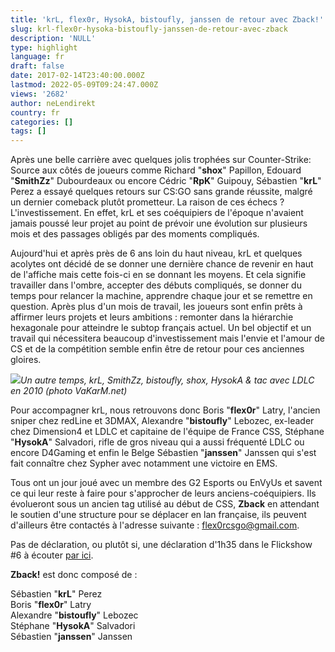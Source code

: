 ```yaml
---
title: 'krL, flex0r, HysokA, bistoufly, janssen de retour avec Zback!'
slug: krl-flex0r-hysoka-bistoufly-janssen-de-retour-avec-zback
description: 'NULL'
type: highlight
language: fr
draft: false
date: 2017-02-14T23:40:00.000Z
lastmod: 2022-05-09T09:24:47.000Z
views: '2682'
author: neLendirekt
country: fr
categories: []
tags: []
---
```

Après une belle carrière avec quelques jolis trophées sur Counter-Strike: Source aux côtés de joueurs comme Richard "**shox**" Papillon, Edouard "**SmithZz**" Dubourdeaux ou encore Cédric "**RpK**" Guipouy, Sébastien "**krL**" Perez a essayé quelques retours sur CS:GO sans grande réussite, malgré un dernier comeback plutôt prometteur. La raison de ces échecs ? L'investissement. En effet, krL et ses coéquipiers de l'époque n'avaient jamais poussé leur projet au point de prévoir une évolution sur plusieurs mois et des passages obligés par des moments compliqués.

Aujourd'hui et après près de 6 ans loin du haut niveau, krL et quelques acolytes ont décidé de se donner une dernière chance de revenir en haut de l'affiche mais cette fois-ci en se donnant les moyens. Et cela signifie travailler dans l'ombre, accepter des débuts compliqués, se donner du temps pour relancer la machine, apprendre chaque jour et se remettre en question. Après plus d'un mois de travail, les joueurs sont enfin prêts à affirmer leurs projets et leurs ambitions : remonter dans la hiérarchie hexagonale pour atteindre le subtop français actuel. Un bel objectif et un travail qui nécessitera beaucoup d'investissement mais l'envie et l'amour de CS et de la compétition semble enfin être de retour pour ces anciennes gloires.

![](/storage/images/58a391ae97e25_img-1551jpg.jpg)_Un autre temps, krL, SmithZz, bistoufly, shox, HysokA & tac avec LDLC en 2010 (photo VaKarM.net)_

Pour accompagner krL, nous retrouvons donc Boris "**flex0r**" Latry, l'ancien sniper chez redLine et 3DMAX, Alexandre "**bistoufly**" Lebozec, ex-leader chez Dimension4 et LDLC et capitaine de l'équipe de France CSS, Stéphane "**HysokA**" Salvadori, rifle de gros niveau qui a aussi fréquenté LDLC ou encore D4Gaming et enfin le Belge Sébastien "**janssen**" Janssen qui s'est fait connaître chez Sypher avec notamment une victoire en EMS.

Tous ont un jour joué avec un membre des G2 Esports ou EnVyUs et savent ce qui leur reste à faire pour s'approcher de leurs anciens-coéquipiers. Ils évolueront sous un ancien tag utilisé au début de CSS, **Zback** en attendant le soutien d'une structure pour se déplacer en lan française, ils peuvent d'ailleurs être contactés à l'adresse suivante : flex0rcsgo@gmail.com.

Pas de déclaration, ou plutôt si, une déclaration d'1h35 dans le Flickshow #6 à écouter [par ici](https:///flash/le-flickshow-6-avec-krl-flex0r-bistoufly-asp-et-janssen/326).

**Zback!** est donc composé de :

Sébastien "**krL**" Perez  
Boris "**flex0r**" Latry  
Alexandre "**bistoufly**" Lebozec  
Stéphane "**HysokA**" Salvadori  
Sébastien "**janssen**" Janssen
